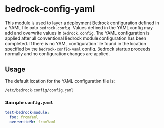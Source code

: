# bedrock-config-yaml
This module is used to layer a deployment Bedrock configuration defined in
a YAML file onto `bedrock.config`. Values defined in the YAML config may add
and overwrite values in `bedrock.config`. The YAML configuration is applied
after all conventional Bedrock module configuration has been completed. If
there is no YAML configuration file found in the location specified by the
`bedrock-config-yaml` config, Bedrock startup proceeds normally and no
configuration changes are applied.

## Usage
The default location for the YAML configuration file is:
```
/etc/bedrock-config/config.yaml
```

### Sample `config.yaml`
```yaml
test-bedrock-module:
  foo: fromYaml
  overwriteMe: fromYaml
```
